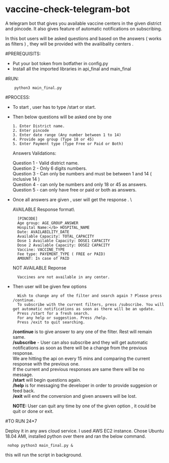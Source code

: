 # vaccine-check-telegram-bot
A telegram bot that gives you available vaccine centers in the given district and pincode. It also gives feature of automatic notifications on subscribing.

In this bot users will be asked questions and based on the answers ( works as filters ) , they will be provided with the availibality centers .

#PREREQUISITS:

  - Put your bot token from botfather in config.py
  - Install all the imported libraries in api_final and main_final
 
#RUN:

        python3 main_final.py

#PROCESS:
  - To start , user has to type /start or start.
  - Then below questions will be asked one by one

        1. Enter District name.
        2. Enter pincode
        3. Enter date range (Any number between 1 to 14)
        4. Provide age group (Type 18 or 45)
        5. Enter Payment type (Type Free or Paid or Both)
 
    Answers Validations:
    
      Question 1 -  Valid district name.\
      Question 2 -  Only 6 digits numbers.\
      Question 3 -  Can only be numbers and must be between 1 and 14 ( inclusive 14 )\
      Question 4 -  can only be numbers and only 18 or 45 as answers.\
      Question 5 -  can only have free or paid or both as answers.          
      

  - Once all answers are given , user will get the response . \
    
       AVAILABLE Response format\
         
          [PINCODE]
          Age group: AGE_GROUP_ANSWER
          Hospital Name:</b> HOSPITAL_NAME
          Date: AVAILABILITY_DATE
          Available Capacity: TOTAL_CAPACITY
          Dose 1 Available Capacity: DOSE1 CAPACITY
          Dose 2 Available Capacity: DOSE2 CAPACITY
          Vaccine: VACCINE_TYPE
          Fee type: PAYEMENT_TYPE ( FREE or PAID)
          AMOUNT: In case of PAID

     NOT AVAILABLE Reponse
       
          Vaccines are not available in any center.

  - Then user will be given few options
      
          Wish to change any of the filter and search again ? Please press /continue.
          To subscribe with the current filters, press /subscribe. You will get automatic notifications as soon as there will be an update.       
          Press /start for a fresh search.
          For any help or suggestion. Press /help.
          Press /exit to quit searching.
          
      <b>/continue</b> is to give answer to any one of the filter. Rest will remain same.\
      <b>/subscribe</b> - User can also subscribe and they will get automatic notifications as soon as there will be a change from the previous response.\
              We are hitting the api on every 15 mins and comparing the current response with the previous one.\
              If the current and previous responses are same there will be no message.\
      <b>/start</b> will begin questions again.\
      <b>/help</b> is for messaging the developer in order to provide suggesion or feed back.\
      <b>/exit</b> will end the conversion and given answers will be lost.
  
    <b>NOTE:</b> User can quit any time by one of the given option , it could be quit or done or exit.

#TO RUN 24*7
  
   Deploy it in any aws cloud service. I used AWS EC2 instance. Chose Ubuntu 18.04 AMI, installed python over there and ran the below command.
   
     nohop python3 main_final.py &
   
   this will run the script in background.
    
